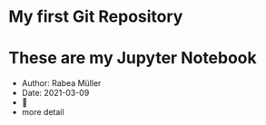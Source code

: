 # My first Git Repository
# These are my Jupyter Notebook

- Author: Rabea Müller
- Date: 2021-03-09
- :dancer:
- more detail
